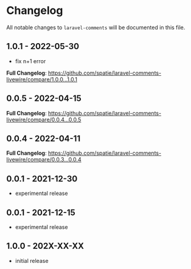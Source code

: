 # Changelog

All notable changes to `laravel-comments` will be documented in this file.

## 1.0.1 - 2022-05-30

- fix n+1 error

**Full Changelog**: https://github.com/spatie/laravel-comments-livewire/compare/1.0.0...1.0.1

## 0.0.5 - 2022-04-15

**Full Changelog**: https://github.com/spatie/laravel-comments-livewire/compare/0.0.4...0.0.5

## 0.0.4 - 2022-04-11

**Full Changelog**: https://github.com/spatie/laravel-comments-livewire/compare/0.0.3...0.0.4

## 0.0.1 - 2021-12-30

- experimental release

## 0.0.1 - 2021-12-15

- experimental release

## 1.0.0 - 202X-XX-XX

- initial release
